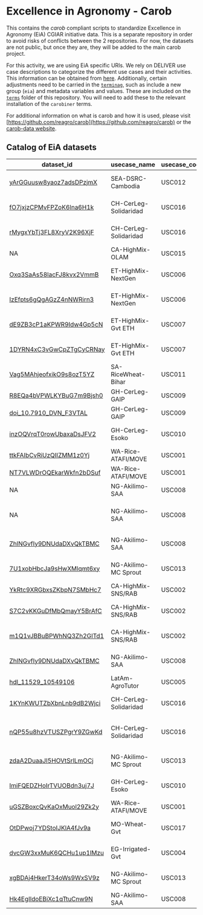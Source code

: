 # Excellence in Agronomy - Carob

This contains the *carob* compliant scripts to standardize Excellence in Agronomy (EiA) CGIAR initiative data. This is a separate repository in order to avoid risks of conflicts between the 2 repositories. For now, the datasets are not public, but once they are, they will be added to the main carob project.

For this activity, we are using EiA specific URIs. We rely on DELIVER use case descriptions to categorize the different use cases and their activities. This information can be obtained from [here](https://my.eia.cgiar.org/api/v1/usecases/). Additionally, certain adjustments need to be carried in the [`terminag`](https://github.com/reagro/terminag), such as include a new group (`eia`) and metadata variables and values. These are included on the [`terms`](https://github.com/EiA2030/eia-carob) folder of this repository. You will need to add these to the relevant installation of the `carobiner` terms.

For additional information on what is carob and how it is used, please visit [https://github.com/reagro/carob](https://github.com/reagro/carob) or the [carob-data website](https://carob-data.org/).

## Catalog of EiA datasets
|dataset_id | usecase_name | usecase_code | activity | folder_name |
|---|---|---|---|---|
| [yArGGuusw8yaoz7adsDPzjmX](https://github.com/EiA2030/eia-carob/tree/main/scripts/eia/yArGGuusw8yaoz7adsDPzjmX.R) | SEA-DSRC-Cambodia | USC012 | validation | Cambodia-DSRC-Validation |
| [fO7jxjzCPMvFPZoK6lna6H1k](https://github.com/EiA2030/eia-carob/tree/main/scripts/eia/fO7jxjzCPMvFPZoK6lna6H1k.R) | CH-CerLeg-Solidaridad | USC016 | addon | Chinyanja-Solidaridad-Soy-AddOn |
| [rMygxYbTj3FL8XryV2K96XjF](https://github.com/EiA2030/eia-carob/tree/main/scripts/eia/rMygxYbTj3FL8XryV2K96XjF.R) | CH-CerLeg-Solidaridad | USC016 | experiment | Chinyanja-Solidaridad-Soy-NOT |
| NA | CA-HighMix-OLAM | USC015 | addon | DRC-Coffee-AddOn |
| [Oxq3SaAs58lacFJ8kvx2VmmB](https://github.com/EiA2030/eia-carob/tree/main/scripts/eia/Oxq3SaAs58lacFJ8kvx2VmmB.R) | ET-HighMix-NextGen | USC006 | addon | Ethiopia-DigitalGreen-AddOn |
| [IzEfpts6gQgAGzZ4nNWRirn3](https://github.com/EiA2030/eia-carob/tree/main/scripts/eia/IzEfpts6gQgAGzZ4nNWRirn3.R) | ET-HighMix-NextGen | USC006 | validation | Ethiopia-DigitalGreen-Validation |
| [dE9ZB3cP1aKPWR9Idw4Gp5cN](https://github.com/EiA2030/eia-carob/tree/main/scripts/eia/dE9ZB3cP1aKPWR9Idw4Gp5cN.R) | ET-HighMix-Gvt ETH | USC007 | addon | Ethiopia-Fertilizer-Addon |
| [1DYRN4xC3vGwCpZTgCyCRNay](https://github.com/EiA2030/eia-carob/tree/main/scripts/eia/1DYRN4xC3vGwCpZTgCyCRNay.R) | ET-HighMix-Gvt ETH | USC007 | validation | Ethiopia-Fertilizer-Validation |
| [Vag5MAhjeofxikO9s8ozT5YZ](https://github.com/EiA2030/eia-carob/tree/main/scripts/eia/Vag5MAhjeofxikO9s8ozT5YZ.R) | SA-RiceWheat-Bihar | USC011 | validation | SA-PlantingDate-Validation |
| [R8EQa4bVPWLKYBuG7m9Bjsh0](https://github.com/EiA2030/eia-carob/tree/main/scripts/eia/R8EQa4bVPWLKYBuG7m9Bjsh0.R) | GH-CerLeg-GAIP | USC009 | addon | Ghana-GAIP-AddOn |
| [doi_10.7910_DVN_F3VTAL](https://github.com/EiA2030/eia-carob/tree/main/scripts/eia/doi_10.7910_DVN_F3VTAL.R) | GH-CerLeg-GAIP | USC009 | other | NA |
| [inzOQVrqT0rowUbaxaDsJFV2](https://github.com/EiA2030/eia-carob/tree/main/scripts/eia/inzOQVrqT0rowUbaxaDsJFV2.R) | GH-CerLeg-Esoko | USC010 | experiment | Ghana-Soybean-NOT |
| [ttkFAIbCvRiUzQIIZMM1z0Yj](https://github.com/EiA2030/eia-carob/tree/main/scripts/eia/ttkFAIbCvRiUzQIIZMM1z0Yj.R) | WA-Rice-ATAFI/MOVE | USC001 | addon | Nigeria-ATAFI-AddOn |
| [NT7VLWDrOQEkarWkfn2bDSuf](https://github.com/EiA2030/eia-carob/tree/main/scripts/eia/NT7VLWDrOQEkarWkfn2bDSuf.R) | WA-Rice-ATAFI/MOVE | USC001 | validation | Nigeria-ATAFI-AddOn |
| NA | NG-Akilimo-SAA | USC008 | addon | Nigeria-SAA-AdOn |
| NA | NG-Akilimo-SAA | USC008 | experiment | Nigeria-SAA-Experiment-PlantingDate |
| [ZhlNGvfIy9DNUdaDXvQkTBMC](https://github.com/EiA2030/eia-carob/tree/main/scripts/eia/ZhlNGvfIy9DNUdaDXvQkTBMC.R) | NG-Akilimo-SAA | USC008 | validation | Nigeria-SAA-Validation |
| [7U1xobHbcJa9sHwXMlqmt6xy](https://github.com/EiA2030/eia-carob/tree/main/scripts/eia/7U1xobHbcJa9sHwXMlqmt6xy.R) | NG-Akilimo-MC Sprout | USC013 | addon | Nigeria-Sprout-AddOn |
| [YkRtc9XRGbxsZKbpN7SMbHc7](https://github.com/EiA2030/eia-carob/tree/main/scripts/eia/YkRtc9XRGbxsZKbpN7SMbHc7.R) | CA-HighMix-SNS/RAB | USC002 | addon | Rwanda-RAB-AddOn |
| [S7C2vKKGuDfMbQmayY5BrAfC](https://github.com/EiA2030/eia-carob/tree/main/scripts/eia/S7C2vKKGuDfMbQmayY5BrAfC.R) | CA-HighMix-SNS/RAB | USC002 | other | Rwanda-RAB-Rice-partners |
| [m1Q1vJBBuBPWhNQ3Zh2GITd1](https://github.com/EiA2030/eia-carob/tree/main/scripts/eia/m1Q1vJBBuBPWhNQ3Zh2GITd1.R) | CA-HighMix-SNS/RAB | USC002 | validation | Rwanda-RAB-Validation |
| [ZhlNGvfIy9DNUdaDXvQkTBMC](https://github.com/EiA2030/eia-carob/tree/main/scripts/eia/ZhlNGvfIy9DNUdaDXvQkTBMC.R) | NG-Akilimo-SAA | USC008 | validation | SA-PlantingDate-Validation |
| [hdl_11529_10549106](https://github.com/EiA2030/eia-carob/tree/main/scripts/eia/hdl_11529_10549106.R) | LatAm-AgroTutor | USC005 | validation | NA |
| [1KYnKWUTZbXbnLnb9dB2Wjci](https://github.com/EiA2030/eia-carob/tree/main/scripts/eia/1KYnKWUTZbXbnLnb9dB2Wjci.R) | CH-CerLeg-Solidaridad | USC016 | other | Chinyanja-Solidaridad-Soy-CropCut |
| [nQP55u8hzVTUSZPgrY9ZGwKd](https://github.com/EiA2030/eia-carob/tree/main/scripts/eia/nQP55u8hzVTUSZPgrY9ZGwKd.R) | CH-CerLeg-Solidaridad | USC016 | validation | Chinyanja-Solidaridad-Soy-Validation |
| [zdaA2DuaaJI5HOVtSrlLmOCj](https://github.com/EiA2030/eia-carob/tree/main/scripts/eia/zdaA2DuaaJI5HOVtSrlLmOCj.R) | NG-Akilimo-MC Sprout | USC013 | validation | Nigeria-Sprout-Validation |
| [ImiFQEDZHoIrTVUOBdn3uj7J](https://github.com/EiA2030/eia-carob/tree/main/scripts/eia/ImiFQEDZHoIrTVUOBdn3uj7J.R) | GH-CerLeg-Esoko | USC010 | validation | Ghana-Soybean-Validation |
| [uGSZBoxcQvKaOxMuol29Zk2y](https://github.com/EiA2030/eia-carob/tree/main/scripts/eia/uGSZBoxcQvKaOxMuol29Zk2y.R) | WA-Rice-ATAFI/MOVE | USC001 | MELIA | Nigeria-ATAFI-MELIA |
| [OtDPwoj7YDStoIJKlA4fJv9a](https://github.com/EiA2030/eia-carob/tree/main/scripts/eia/OtDPwoj7YDStoIJKlA4fJv9a.R) | MO-Wheat-Gvt | USC017 | validation | Morocco-Government-Validation |
| [dvcGW3xxMuK6QCHu1up1lMzu](https://github.com/EiA2030/eia-carob/tree/main/scripts/eia/dvcGW3xxMuK6QCHu1up1lMzu.R) | EG-Irrigated-Gvt | USC004 | validation | Egypt-Government-Validation |
| [xgBDAj4HkerT34oWs9WxSV9z](https://github.com/EiA2030/eia-carob/tree/main/scripts/eia/xgBDAj4HkerT34oWs9WxSV9z.R) | NG-Akilimo-MC Sprout | USC013 | MELIA | Nigeria-Sprout-MELIA |
| [Hk4EgIldoEBiXc1qTtuCnw9N](https://github.com/EiA2030/eia-carob/tree/main/scripts/eia/Hk4EgIldoEBiXc1qTtuCnw9N.R) | NG-Akilimo-SAA | USC008 | MELIA | Nigeria-SAA-MELIA |
